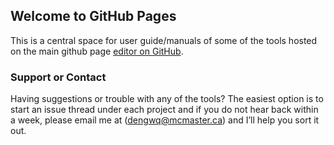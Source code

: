 ## Welcome to GitHub Pages

This is a central space for user guide/manuals of some of the tools hosted on the main github page [editor on GitHub](https://github.com/WeiAkaneDeng).

### Support or Contact

Having suggestions or trouble with any of the tools? The easiest option is to start an issue thread under each project and if you do not hear back within a week, please email me at (dengwq@mcmaster.ca) and I’ll help you sort it out.

